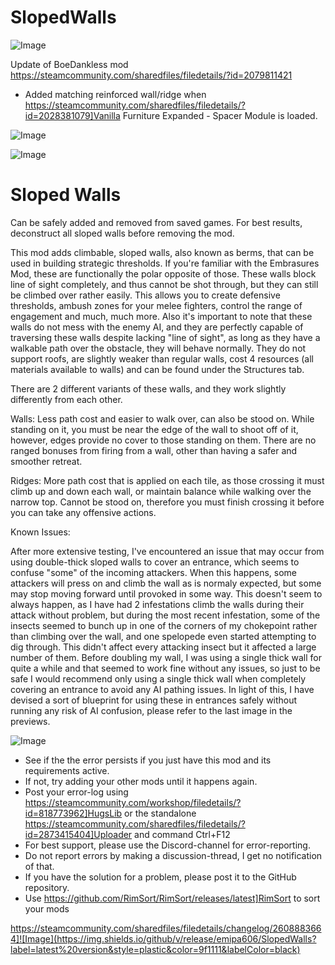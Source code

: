 # SlopedWalls

![Image](https://i.imgur.com/buuPQel.png)

Update of BoeDankless mod
https://steamcommunity.com/sharedfiles/filedetails/?id=2079811421

- Added matching reinforced wall/ridge when https://steamcommunity.com/sharedfiles/filedetails/?id=2028381079]Vanilla Furniture Expanded - Spacer Module is loaded.

![Image](https://i.imgur.com/pufA0kM.png)

	
![Image](https://i.imgur.com/Z4GOv8H.png)

# Sloped Walls


Can be safely added and removed from saved games. For best results, deconstruct all sloped walls before removing the mod.

This mod adds climbable, sloped walls, also known as berms, that can be used in building strategic thresholds. If you're familiar with the Embrasures Mod, these are functionally the polar opposite of those. These walls block line of sight completely, and thus cannot be shot through, but they can still be climbed over rather easily. This allows you to create defensive thresholds, ambush zones for your melee fighters, control the range of engagement and much, much more. Also it's important to note that these walls do not mess with the enemy AI, and they are perfectly capable of traversing these walls despite lacking "line of sight", as long as they have a walkable path over the obstacle, they will behave normally. They do not support roofs, are slightly weaker than regular walls, cost 4 resources (all materials available to walls) and can be found under the Structures tab. 

There are 2 different variants of these walls, and they work slightly differently from each other.

Walls: Less path cost and easier to walk over, can also be stood on. While standing on it, you must be near the edge of the wall to shoot off of it, however, edges provide no cover to those standing on them. There are no ranged bonuses from firing from a wall, other than having a safer and smoother retreat.

Ridges: More path cost that is applied on each tile, as those crossing it must climb up and down each wall, or maintain balance while walking over the narrow top. Cannot be stood on, therefore you must finish crossing it before you can take any offensive actions.

Known Issues: 

After more extensive testing, I've encountered an issue that may occur from using double-thick sloped walls to cover an entrance, which seems to confuse "some" of the incoming attackers. When this happens, some attackers will press on and climb the wall as is normaly expected, but some may stop moving forward until provoked in some way. This doesn't seem to always happen, as I have had 2 infestations climb the walls during their attack without problem, but during the most recent infestation, some of the insects seemed to bunch up in one of the corners of my chokepoint rather than climbing over the wall, and one spelopede even started attempting to dig through. This didn't affect every attacking insect but it affected a large number of them. Before doubling my wall, I was using a single thick wall for quite a while and that seemed to work fine without any issues, so just to be safe I would recommend only using a single thick wall when completely covering an entrance to avoid any AI pathing issues. In light of this, I have devised a sort of blueprint for using these in entrances safely without running any risk of AI confusion, please refer to the last image in the previews.

![Image](https://i.imgur.com/PwoNOj4.png)



-  See if the the error persists if you just have this mod and its requirements active.
-  If not, try adding your other mods until it happens again.
-  Post your error-log using https://steamcommunity.com/workshop/filedetails/?id=818773962]HugsLib or the standalone https://steamcommunity.com/sharedfiles/filedetails/?id=2873415404]Uploader and command Ctrl+F12
-  For best support, please use the Discord-channel for error-reporting.
-  Do not report errors by making a discussion-thread, I get no notification of that.
-  If you have the solution for a problem, please post it to the GitHub repository.
-  Use https://github.com/RimSort/RimSort/releases/latest]RimSort to sort your mods



https://steamcommunity.com/sharedfiles/filedetails/changelog/2608883664]![Image](https://img.shields.io/github/v/release/emipa606/SlopedWalls?label=latest%20version&style=plastic&color=9f1111&labelColor=black)

